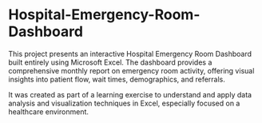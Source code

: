 # Hospital-Emergency-Room-Dashboard
This project presents an interactive Hospital Emergency Room Dashboard built entirely using Microsoft Excel. The dashboard provides a comprehensive monthly report on emergency room activity, offering visual insights into patient flow, wait times, demographics, and referrals.

It was created as part of a learning exercise to understand and apply data analysis and visualization techniques in Excel, especially focused on a healthcare environment.
